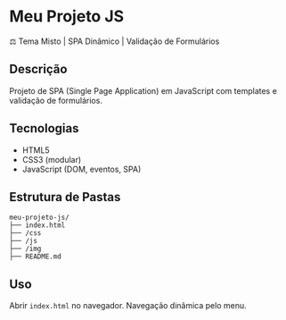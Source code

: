 # Meu Projeto JS

⚖️ Tema Misto | SPA Dinâmico | Validação de Formulários

## Descrição
Projeto de SPA (Single Page Application) em JavaScript com templates e validação de formulários.

## Tecnologias
- HTML5
- CSS3 (modular)
- JavaScript (DOM, eventos, SPA)

## Estrutura de Pastas
```
meu-projeto-js/
├── index.html
├── /css
├── /js
├── /img
├── README.md
```

## Uso
Abrir `index.html` no navegador. Navegação dinâmica pelo menu.
